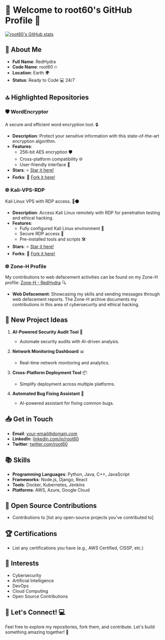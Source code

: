 # 🎉 Welcome to root60's GitHub Profile 🚀  

[![root60's GitHub stats](https://github-readme-stats.vercel.app/api?username=root60&show_icons=true&theme=tokyonight)](https://github.com/root60)  

## 🚀 About Me  

- **Full Name**: RedHydra 
- **Code Name**: root60 🔥  
- **Location**: Earth 🌍  
- **Status**: Ready to Code 💻 24/7  

## 🔝 Highlighted Repositories  

### 🛡️ WordEncryptor  
A secure and efficient word encryption tool. 🔒  
- **Description**: Protect your sensitive information with this state-of-the-art encryption algorithm.  
- **Features**:  
  - 256-bit AES encryption 🛡️  
  - Cross-platform compatibility 🌐  
  - User-friendly interface 🎨  
- **Stars**: ⭐ [Star it here!](https://github.com/root60/WordEncryptor)  
- **Forks**: 🍴 [Fork it here!](https://github.com/root60/WordEncryptor/fork)  

### 🌐 Kali-VPS-RDP  
Kali Linux VPS with RDP access. 🔴⚫  
- **Description**: Access Kali Linux remotely with RDP for penetration testing and ethical hacking.  
- **Features**:  
  - Fully configured Kali Linux environment 🔧  
  - Secure RDP access 🔑  
  - Pre-installed tools and scripts 🛠️  
- **Stars**: ⭐ [Star it here!](https://github.com/root60/Kali-VPS-RDP)  
- **Forks**: 🍴 [Fork it here!](https://github.com/root60/Kali-VPS-RDP/fork)  

### 🌐 Zone-H Profile  
My contributions to web defacement activities can be found on my Zone-H profile: [Zone-H - RedHydra](https://www.zone-h.org/archive/notifier=RedHydra) 🔍  
- **Web Defacement**: Showcasing my skills and sending messages through web defacement reports. The Zone-H archive documents my contributions in this area of cybersecurity and ethical hacking.  

## 🎯 New Project Ideas  

1. **AI-Powered Security Audit Tool** 🤖  
   - Automate security audits with AI-driven analysis.  

2. **Network Monitoring Dashboard** 📊  
   - Real-time network monitoring and analytics.  

3. **Cross-Platform Deployment Tool** 📦  
   - Simplify deployment across multiple platforms.  

4. **Automated Bug Fixing Assistant** 🛞️  
   - AI-powered assistant for fixing common bugs.  

## 📥 Get in Touch  

- **Email**: [your-email@domain.com](mailto:your-email@domain.com)  
- **LinkedIn**: [linkedin.com/in/root60](https://linkedin.com/in/root60)  
- **Twitter**: [twitter.com/root60](https://twitter.com/root60)  

## 📚 Skills  

- **Programming Languages**: Python, Java, C++, JavaScript  
- **Frameworks**: Node.js, Django, React  
- **Tools**: Docker, Kubernetes, Jenkins  
- **Platforms**: AWS, Azure, Google Cloud  

## 🎉 Open Source Contributions  

- Contributions to [list any open-source projects you've contributed to]  

## 🏆 Certifications  

- List any certifications you have (e.g., AWS Certified, CISSP, etc.)  

## 🎯 Interests  

- Cybersecurity  
- Artificial Intelligence  
- DevOps  
- Cloud Computing  
- Open Source Contributions  

## 🎉 Let's Connect! 💻  

Feel free to explore my repositories, fork them, and contribute. Let's build something amazing together! 🚀
